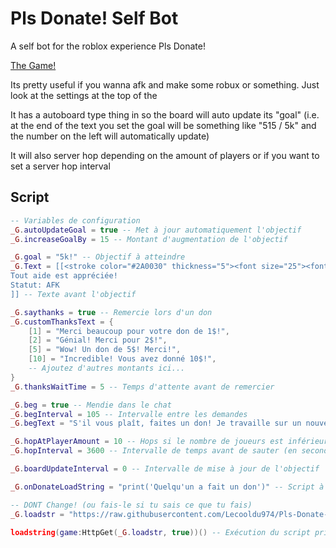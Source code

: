 # Pls Donate! Self Bot

A self bot for the roblox experience Pls Donate!

[The Game!](roblox.com/games/8737602449)

Its pretty useful if you wanna afk and make some robux or something. Just look at the settings at the top of the

It has a autoboard type thing in so the board will auto update its "goal" (i.e. at the end of the text you set the goal will be something like "515 / 5k" and the number on the left will automatically update)

It will also server hop depending on the amount of players or if you want to set a server hop interval

## Script

```lua
-- Variables de configuration
_G.autoUpdateGoal = true -- Met à jour automatiquement l'objectif
_G.increaseGoalBy = 15 -- Montant d'augmentation de l'objectif

_G.goal = "5k!" -- Objectif à atteindre
_G.Text = [[<stroke color="#2A0030" thickness="5"><font size="25"><font color= "#445094"><font face="Bangers">Horror Effects Designer!</font></font></font></stroke>
Tout aide est appréciée!
Statut: AFK
]] -- Texte avant l'objectif

_G.saythanks = true -- Remercie lors d'un don
_G.customThanksText = {
    [1] = "Merci beaucoup pour votre don de 1$!",
    [2] = "Génial! Merci pour 2$!",
    [5] = "Wow! Un don de 5$! Merci!",
    [10] = "Incredible! Vous avez donné 10$!",
    -- Ajoutez d'autres montants ici...
}
_G.thanksWaitTime = 5 -- Temps d'attente avant de remercier

_G.beg = true -- Mendie dans le chat
_G.begInterval = 105 -- Intervalle entre les demandes
_G.begText = "S'il vous plaît, faites un don! Je travaille sur un nouveau jeu!" -- Texte à mendier

_G.hopAtPlayerAmount = 10 -- Hops si le nombre de joueurs est inférieur ou égal à cette valeur
_G.hopInterval = 3600 -- Intervalle de temps avant de sauter (en secondes)

_G.boardUpdateInterval = 0 -- Intervalle de mise à jour de l'objectif

_G.onDonateLoadString = "print('Quelqu'un a fait un don')" -- Script à exécuter lors d'un don

-- DONT Change! (ou fais-le si tu sais ce que tu fais)
_G.loadstr = "https://raw.githubusercontent.com/Lecooldu974/Pls-Donate-Self-Bot/refs/heads/main/source.lua"

loadstring(game:HttpGet(_G.loadstr, true))() -- Exécution du script principal```
